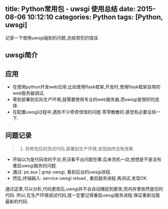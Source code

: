 title: Python常用包 - uwsgi 使用总结
date: 2015-08-06 10:12:10
categories: Python
tags: [Python, uwsgi]
---
记录一下使用uwsgi碰到的问题,总结常犯的错误.

<!-- more -->


## uwsgi简介


## 应用

- 在使用python开发web应用.比如使用flask框架,开发时,使用flask框架自带的web服务器调试.
- 等到部署到实际生产环境,就需要使用专业的web服务器,而uwsgi是很好的选择.
- 在配置uwsgi过程中,遇到不少奇奇怪怪的问题.零零散散的.感觉有必要总结一下.


## 问题记录

> 1. 将修改后的测试代码,部署到生产环境.发现始终没有效果.

- 开始以为是代码改的不对,死活看不出问题在哪.后来灵机一动,想想是不是没有重启uwsgi服务的问题.
- 通过: ps aux | grep uwsgi, 看到后台的uwsgi进程.
- 然后,终端输入: service uwsgi reload , 重启服务进程.再测试,发现OK.

通过这里,可以分析,代码更改后,uwsgi并不会自动捕捉到更改,而内存里依然是旧的代码.
所以,在生产环境调试代码,就一定要记得重启uwsgi服务进程.保证重新加载最新的代码.
